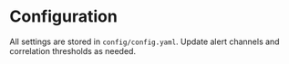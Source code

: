 # Configuration

All settings are stored in `config/config.yaml`.
Update alert channels and correlation thresholds as needed.
